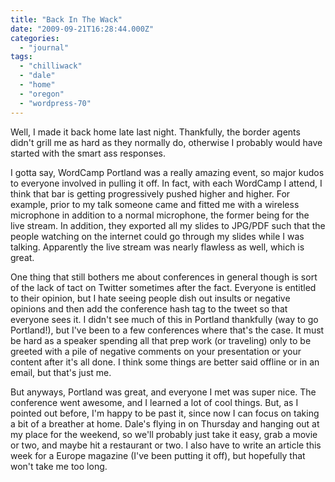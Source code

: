 ```yaml
---
title: "Back In The Wack"
date: "2009-09-21T16:28:44.000Z"
categories: 
  - "journal"
tags: 
  - "chilliwack"
  - "dale"
  - "home"
  - "oregon"
  - "wordpress-70"
---
```


Well, I made it back home late last night. Thankfully, the border agents didn't grill me as hard as they normally do, otherwise I probably would have started with the smart ass responses.

I gotta say, WordCamp Portland was a really amazing event, so major kudos to everyone involved in pulling it off. In fact, with each WordCamp I attend, I think that bar is getting progressively pushed higher and higher. For example, prior to my talk someone came and fitted me with a wireless microphone in addition to a normal microphone, the former being for the live stream. In addition, they exported all my slides to JPG/PDF such that the people watching on the internet could go through my slides while I was talking. Apparently the live stream was nearly flawless as well, which is great.

One thing that still bothers me about conferences in general though is sort of the lack of tact on Twitter sometimes after the fact. Everyone is entitled to their opinion, but I hate seeing people dish out insults or negative opinions and then add the conference hash tag to the tweet so that everyone sees it. I didn't see much of this in Portland thankfully (way to go Portland!), but I've been to a few conferences where that's the case. It must be hard as a speaker spending all that prep work (or traveling) only to be greeted with a pile of negative comments on your presentation or your content after it's all done. I think some things are better said offline or in an email, but that's just me.

But anyways, Portland was great, and everyone I met was super nice. The conference went awesome, and I learned a lot of cool things. But, as I pointed out before, I'm happy to be past it, since now I can focus on taking a bit of a breather at home. Dale's flying in on Thursday and hanging out at my place for the weekend, so we'll probably just take it easy, grab a movie or two, and maybe hit a restaurant or two. I also have to write an article this week for a Europe magazine (I've been putting it off), but hopefully that won't take me too long.
